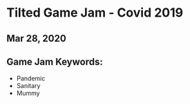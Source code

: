 # Tilted Game Jam - Covid 2019
Mar 28, 2020
---
## Game Jam Keywords:
- Pandemic
- Sanitary
- Mummy
